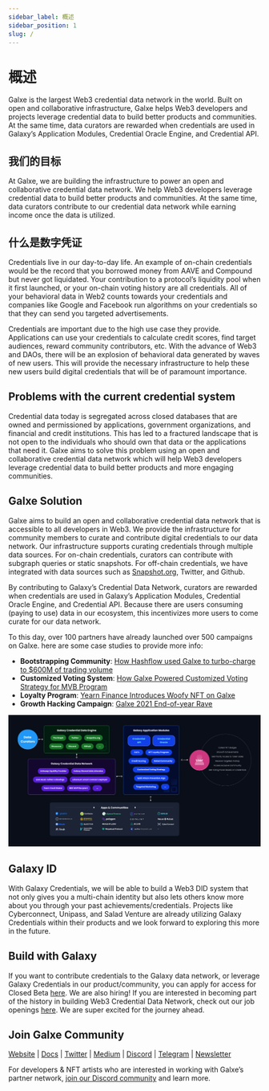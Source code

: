 ```yaml
---
sidebar_label: 概述
sidebar_position: 1
slug: /
---
```


# 概述

Galxe is the largest Web3 credential data network in the world. Built on open and collaborative infrastructure, Galxe helps Web3 developers and projects leverage credential data to build better products and communities. At the same time, data curators are rewarded when credentials are used in Galaxy’s Application Modules, Credential Oracle Engine, and Credential API.

## 我们的目标

At Galxe, we are building the infrastructure to power an open and collaborative credential data network. We help Web3 developers leverage credential data to build better products and communities. At the same time, data curators contribute to our credential data network while earning income once the data is utilized.

## 什么是数字凭证

Credentials live in our day-to-day life. An example of on-chain credentials would be the record that you borrowed money from AAVE and Compound but never got liquidated. Your contribution to a protocol’s liquidity pool when it first launched, or your on-chain voting history are all credentials. All of your behavioral data in Web2 counts towards your credentials and companies like Google and Facebook run algorithms on your credentials so that they can send you targeted advertisements.

Credentials are important due to the high use case they provide. Applications can use your credentials to calculate credit scores, find target audiences, reward community contributors, etc. With the advance of Web3 and DAOs, there will be an explosion of behavioral data generated by waves of new users. This will provide the necessary infrastructure to help these new users build digital credentials that will be of paramount importance.

## Problems with the current credential system

Credential data today is segregated across closed databases that are owned and permissioned by applications, government organizations, and financial and credit institutions. This has led to a fractured landscape that is not open to the individuals who should own that data or the applications that need it. Galxe aims to solve this problem using an open and collaborative credential data network which will help Web3 developers leverage credential data to build better products and more engaging communities.

## Galxe Solution

Galxe aims to build an open and collaborative credential data network that is accessible to all developers in Web3. We provide the infrastructure for community members to curate and contribute digital credentials to our data network. Our infrastructure supports curating credentials through multiple data sources. For on-chain credentials, curators can contribute with subgraph queries or static snapshots. For off-chain credentials, we have integrated with data sources such as [Snapshot.org](http://snapshot.org/), Twitter, and Github.

By contributing to Galaxy’s Credential Data Network, curators are rewarded when credentials are used in Galaxy’s Application Modules, Credential Oracle Engine, and Credential API. Because there are users consuming (paying to use) data in our ecosystem, this incentivizes more users to come curate for our data network.

To this day, over 100 partners have already launched over 500 campaigns on Galxe. here are some case studies to provide more info:

* **Bootstrapping Community**: [How Hashflow used Galxe to turbo-charge to $600M of trading volume](https://docs.galxe.com/Into-The-Galaxy/3Gg3KWsGxJjFkbpjBxc6C7/Hashflow-DEX/4KodnDTqqWC13xrH1Pxmp9)
* **Customized Voting System**: [How Galxe Powered Customized Voting Strategy for MVB Program](https://www.binance.org/en/blog/mvbiii-forming-a-voting-committee-to-bring-decentralization-into-the-mvb-program/)
* **Loyalty Program**: [Yearn Finance Introduces Woofy NFT on Galxe](https://blog.galxe.com/yearn-finance-introduces-woofy-nfts-on-project-galaxy-95bf7ece2493)
* **Growth Hacking Campaign**: [Galxe 2021 End-of-year Rave](https://blog.galxe.com/growth-hacking-in-web3-2021-project-galaxy-eoy-rave-campaign-recap-946a7452930b)

![FlowChart.png](assets/FlowChart.png "Flow Chart")

## Galaxy ID

With Galaxy Credentials, we will be able to build a Web3 DID system that not only gives you a multi-chain identity but also lets others know more about you through your past achievements/credentials. Projects like Cyberconnect, Unipass, and Salad Venture are already utilizing Galaxy Credentials within their products and we look forward to exploring this more in the future.

## Build with Galaxy

If you want to contribute credentials to the Galaxy data network, or leverage Galaxy Credentials in our product/community, you can apply for access for Closed Beta [here](https://gal.xyz/application). We are also hiring! If you are interested in becoming part of the history in building Web3 Credential Data Network, check out our job openings [here](https://gal.xyz/careers). We are super excited for the journey ahead.

## Join Galxe Community

[Website](https://galxe.com/) | [Docs](https://docs.galxe.com/) | [Twitter](https://twitter.com/intent/follow?screen_name=GalxeHQ) | [Medium](https://blog.galxe.com/) | [Discord](https://discord.gg/galxe) | [Telegram](https://t.me/GalxeHQ) | [Newsletter](http://newsletter.galxe.com/)

For developers & NFT artists who are interested in working with Galxe’s partner network, [join our Discord community](https://discord.gg/galxe) and learn more.